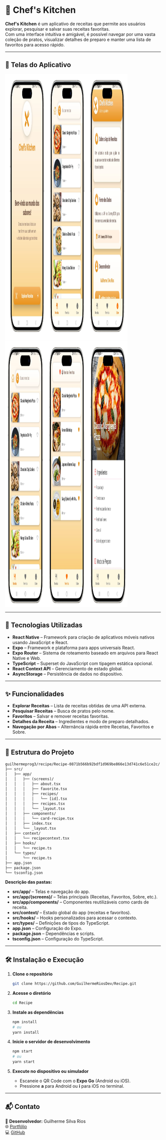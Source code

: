 # 🍳 Chef's Kitchen

**Chef's Kitchen** é um aplicativo de receitas que permite aos usuários explorar, pesquisar e salvar suas receitas favoritas.  
Com uma interface intuitiva e amigável, é possível navegar por uma vasta coleção de pratos, visualizar detalhes de preparo e manter uma lista de favoritos para acesso rápido.

---

## 📱 Telas do Aplicativo

<img src="./public/inicio.png" alt="drawing" width="395" height="861"/>  
<img src="./public/detalhes.png" alt="drawing" width="395" height="861"/>  

---

## 🚀 Tecnologias Utilizadas

- **React Native** – Framework para criação de aplicativos móveis nativos usando JavaScript e React.  
- **Expo** – Framework e plataforma para apps universais React.  
- **Expo Router** – Sistema de roteamento baseado em arquivos para React Native e Web.  
- **TypeScript** – Superset do JavaScript com tipagem estática opcional.  
- **React Context API** – Gerenciamento de estado global.  
- **AsyncStorage** – Persistência de dados no dispositivo.

---

## ✨ Funcionalidades

- **Explorar Receitas** – Lista de receitas obtidas de uma API externa.  
- **Pesquisar Receitas** – Busca de pratos pelo nome.  
- **Favoritos** – Salvar e remover receitas favoritas.  
- **Detalhes da Receita** – Ingredientes e modo de preparo detalhados.  
- **Navegação por Abas** – Alternância rápida entre Receitas, Favoritos e Sobre.

---

## 📂 Estrutura do Projeto

```
guilhermeprog3/recipe/Recipe-0871b566b92bdf1d969be866e13d741c6e51ce2c/
├── src/
│   ├── app/
│   │   ├── (screens)/
│   │   │   ├── about.tsx
│   │   │   ├── favorite.tsx
│   │   │   ├── recipes/
│   │   │   │   └── [id].tsx
│   │   │   ├── recipes.tsx
│   │   │   └── _layout.tsx
│   │   ├── components/
│   │   │   └── card-recipe.tsx
│   │   ├── index.tsx
│   │   └── _layout.tsx
│   ├── context/
│   │   └── recipecontext.tsx
│   ├── hooks/
│   │   └── recipe.ts
│   └── types/
│       └── recipe.ts
├── app.json
├── package.json
└── tsconfig.json
```

**Descrição das pastas:**
- **src/app/** – Telas e navegação do app.  
- **src/app/(screens)/** – Telas principais (Receitas, Favoritos, Sobre, etc.).  
- **src/app/components/** – Componentes reutilizáveis como cards de receita.  
- **src/context/** – Estado global do app (receitas e favoritos).  
- **src/hooks/** – Hooks personalizados para acessar o contexto.  
- **src/types/** – Definições de tipos do TypeScript.  
- **app.json** – Configuração do Expo.  
- **package.json** – Dependências e scripts.  
- **tsconfig.json** – Configuração do TypeScript.

---

## 🛠️ Instalação e Execução

1. **Clone o repositório**
   ```bash
   git clone https://github.com/GuilhermeRiosDev/Recipe.git
   ```

2. **Acesse o diretório**
   ```bash
   cd Recipe
   ```

3. **Instale as dependências**
   ```bash
   npm install
   # ou
   yarn install
   ```

4. **Inicie o servidor de desenvolvimento**
   ```bash
   npm start
   # ou
   yarn start
   ```

5. **Execute no dispositivo ou simulador**
   - Escaneie o QR Code com o **Expo Go** (Android ou iOS).  
   - Pressione **a** para Android ou **i** para iOS no terminal.

---

## 📬 Contato

👤 **Desenvolvedor:** Guilherme Silva Rios  
🌐 [Portfólio](https://guilhermeriosdev.vercel.app)  
💻 [GitHub](https://github.com/GuilhermeRiosDev)  
